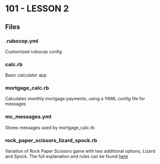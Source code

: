 # 101 - LESSON 2

## Files

### .rubocop.yml

Customized rubocop config

### calc.rb 

Basic calculator app

### mortgage_calc.rb

Calculates monthly mortgage payments, using a YAML config file for messages

### mc_messages.yml

Stores messages used by mortgage_calc.rb

### rock_paper_scissors_lizard_spock.rb

Variation of Rock Paper Scissors game with two additional options, Lizard and Spock.  The full explanation and rules can be found [here](http://www.samkass.com/theories/RPSSL.html) 
